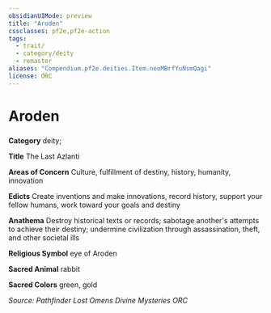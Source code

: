 ```yaml
---
obsidianUIMode: preview
title: "Aroden"
cssclasses: pf2e,pf2e-action
tags:
  - trait/
  - category/deity
  - remaster
aliases: "Compendium.pf2e.deities.Item.neoMBrfYuNsmQagi"
license: ORC
---
```

# Aroden

### 

**Category** deity; 




**Title** The Last Azlanti

**Areas of Concern** Culture, fulfillment of destiny, history, humanity, innovation

**Edicts** Create inventions and make innovations, record history, support your fellow humans, work toward your goals and destiny

**Anathema** Destroy historical texts or records; sabotage another's attempts to achieve their destiny; undermine civilization through assassination, theft, and other societal ills

**Religious Symbol** eye of Aroden

**Sacred Animal** rabbit

**Sacred Colors** green, gold

*Source: Pathfinder Lost Omens Divine Mysteries*
*ORC*
